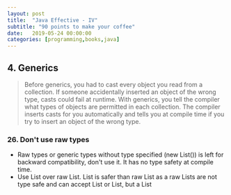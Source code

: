 ```yaml
---
layout: post
title:  "Java Effective - IV"
subtitle: "90 points to make your coffee"
date:   2019-05-24 00:00:00
categories: [programming,books,java]
---
```


## 4. Generics
 > Before generics, you had to cast every object you read from a collection. If someone accidentally inserted an object of the wrong type, casts could fail at runtime. With generics, you tell the compiler what types of objects are permitted in each collection. The compiler inserts casts for you automatically and tells you at compile time if you try to insert an object of the wrong type.

### 26. Don't use raw types
  - Raw types or generic types without type specified (new List()) is left for backward compatibility, don't use it. It has no type safety at compile time.
  - Use List<Object> over raw List. List<Object> is safer than raw List as a raw Lists are not type safe and can  accept List<String> or List<Integer>, but a List<Object> accepts only List<Objects>. The compiler knows it contains objects.
  - For unknown type parameters use unbounded wildcards over raw types. List<?> over List. Unbounded wildcard type, aka list of some type, constraints the compiler such that the list defined as such will not allow anything to be added to it other than null.
  - Instance of comparisons does not work on parameterized types except for unbounded wildcards.
    ```Java
      // Legitimate use of raw type - instanceof operator
      if (o instanceof Set) {
      // Raw type
      Set<?> s = (Set<?>) o;
      // Wildcard type
      ...
      }
    ```

### 27. Eliminate unchecked warnings
  - Making sure there are not unchecked warnings ensures your code is as type-safe as it can be with no surprise ClassCastExceptions.
  - If there is absolutely no way to remove a type warning, but you can prove the code is type safe, use @SupressWarnings("unchecked") to suppress it. But ensure the annotation is used on the smallest possible scope, if it works, on a single variable.

### 28. Use Lists over Arrays
  - Generic types are invariant and erased, meaning List<String> cannot be passed to a List<Object> and that type information is removed at runtime.
  - Arrays are covariant and reified, meaning String[] can be passed to a Object[] and that type information is maintained and enforced at runtime. Arrays allowing supertypes to reference subtypes have implications on type checking, an Object[] variable can store a String[] which can then have an integer set into it since its an Object[] variable. This throws an ArrayStoreException at runtime.
  - Due to the loss of type information in generics, arrays and generic types dont intermingle well with Arrays not supporting generic objects or types.

### 29. Favor generic types  
  - If your current objects are generic, generify them. It doesn't break your existing users.
  - Making your types generic means your users do not have to do an additional cast on the object you return, hence no risk of a classcastexception.
  - If you need to store your generic type in an array inside your class, cast an Object array into your generic type array, but ensure the array stays within your class.
  - Use bounded type parameters if you need to restrict the type of variables possible.
     class DelayQueue<E extends Delayed> implements BlockingQueue<E> : Limits the possible values of E to Delayed and its subclasses.

### 30. Favor generic types
  - Type parameter list is specified between method modifiers and return type eg, public static <E> Set<E> union()
  - Due to erasure we can have Generic methods returning the same immutable object since at runtime the type information is lost - generic singleton factory. For example if you want to return a function that works generically, you can return the same function object with a generic param.
  - You can have a type parameter bounded by an expression with the same type param, Comparable being a classic example. Since comparable always compares to objects of same type, you can define methods that take comparable objects with recursive bounds : public static <E extends Comparable<E>> E max(Collection<E> c);

### 31. Use bounded wildcards to increase API flexibility
  - List<Integer> cannot be passed into a List<Number> although integers are just numbers. Any method that takes a list  of Number hence cannot support a list of numbers unless bounded by a wildcard <? extends E>
  - Consider a pushAll method on a custom generic stack defined as pushAll(Iterable<E> src). This supports only iterables of the same type as the stack datatype even though the stack can contain subtypes of E.
    - pushAll(Iterable<? extends E> src) permits pushAll to take iterables with subtypes of E
    - within the pushAll method src is a producer, ie it provides values to be pushed
  - Consider a popAll method that takes a collection and pops all values of our set into it. The default implementation again supports popping into collections with same type as our set, popAll(Collection<E> dest)
    - popAll(Collection<? super E> dest) permits popAll to pop into a collection that holds supertypes of E.
    - within the context of the popAll method dest is a consumer, ie takes values being popped.
  - When passing producers use <? extends E>, for consumers <? super E> : PECS producers-extend consumers-super
  - When implemented properly wildcards are invisible to the consumer and yet provide flexibility in your API. Never use a wildcard in the returntype as it will force your consumers to use wildcards in their code as well.
  - With bounder wildcards Comparable type constraint can now be updated
    - public static <T extends Comparable<? super T>> T max (List<? extends T> list);
    - Comparable is a consumer within the context of T, it can be anything that can compare to itself or it's supers
    - This works in situations when you have a Comparable implemented in one of your parent classes and you want all of it's subclasses to use the same natural ordering.
  - If a generic type param occurs only once in a method declaration replace it with a wildcard.

### 32. Combine varargs and Generics judiciously
  - Although its not possible to create generic type arrays, its possible to create generic type varargs, which are the same thing. This was done for convenience since many Java API methods use it (Ex: Arrays.asList(T... a)).
  - Heap pollution occurs when a variable of parameterized type refers to an object of a different type, and is a classcastexception waiting to happen as java will auto cast it when referenced.
  - The @SafeVarargs annotation is used to say a method although using generic varargs is typesafe and uses it without causing heap pollution.
  - If using generic varargs, ensure you do not mix objects types being put into the array, and never return the generic array reference.

### 33. Consider typesafe heterogeneous containers
  - General collections support a limited number of types in an instance. A List can be a list of any type, but to hold multiple types it has to be defined as a List of Object. Same for other collections and containers.
  - The Class object in java is generic, String.class is the type of Class<String>. When a class literal is passed along with a method to communicate with compile and runtime checks it's a type token.
  - Consider map like collection that can store one instance of a different class type. The key would be of type Class<T>, and to put a String into it we would use Class<String> as the key.
  - Similarly for database rows, a single row can have multiple values of different types which mean multiple classes in the same row.
